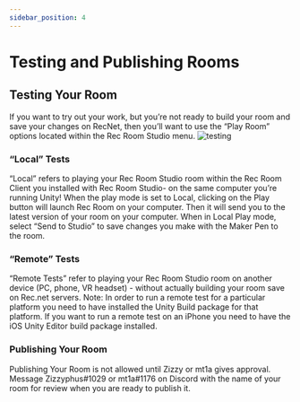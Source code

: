 ```yaml
---
sidebar_position: 4
---
```


# Testing and Publishing Rooms

## Testing Your Room

If you want to try out your work, but you’re not ready to build your room and save your changes on RecNet, then you’ll want to use the “Play Room” options located within the Rec Room Studio menu.
![testing](/img/testing.png)

### “Local” Tests
“Local” refers to playing your Rec Room Studio room within the Rec Room Client you installed with Rec Room Studio- on the same computer you’re running Unity! When the play mode is set to Local, clicking on the Play button will launch Rec Room on your computer. Then it will send you to the latest version of your room on your computer. When in Local Play mode, select “Send to Studio” to save changes you make with the Maker Pen to the room.

### “Remote” Tests
“Remote Tests” refer to playing your Rec Room Studio room on another device (PC, phone, VR headset) - without actually building your room save on Rec.net servers.
Note: In order to run a remote test for a particular platform you need to have installed the Unity Build package for that platform. If you want to run a remote test on an iPhone you need to have the iOS Unity Editor build package installed.

### Publishing Your Room
Publishing Your Room is not allowed until Zizzy or mt1a gives approval. Message Zizzyphus#1029 or mt1a#1176 on Discord with the name of your room for review when you are ready to publish it.